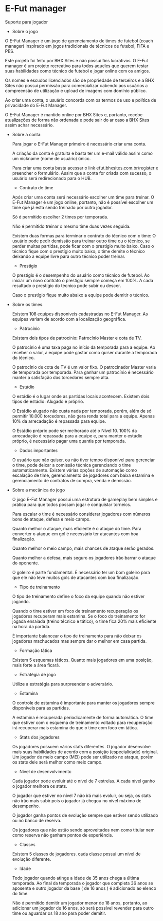 # E-Fut manager

Suporte para jogador

- Sobre o jogo

O E-Fut Manager é um jogo de gerenciamento de times de futebol (coach manager) inspirado em jogos tradicionais de técnicos de futebol, FIFA e PES.

Este projeto foi feito por BHX Sites e não possui fins lucrativos. O E-Fut manager é um projeto recreativo para todos aqueles que querem testar suas habilidades como técnico de futebol e jogar online com os amigos.

Os nomes e escudos licenciados são de propriedade de terceiros e a BHX Sites não possui permissão para comercializar cabendo aos usuários a compreensão de utilização e upload de imagens com domínio público.

Ao criar uma conta, o usuário concorda com os termos de uso e política de privacidade do E-Fut Manager.

O E-Fut Manager é mantido online por BHX Sites e, portanto, recebe atualizações de forma não ordenada e pode sair do ar caso a BHX Sites assim achar necessário.

- Sobre a conta

    Para jogar o E-Fut Manager primeiro é necessário criar uma conta.

    A criação da conta é gratuita e basta ter um e-mail válido assim como um nickname (nome de usuário) único.

    Para criar uma conta basta acessar o link [efut.bhxsites.com.br/register](http://efut.bhxsites.com.br/register) e preencher o formulário. Assim que a conta for criada com sucesso, o usuário será redirecionado para o HUB.

    - Contrato de time

    Após criar uma conta será necessário escolher um time para treinar. O E-Fut Manager é um jogo online, portanto, não é possível escolher um time que já está sendo treinado por outro jogador.

    Só é permitido escolher 2 times por temporada.

    Não é permitido treinar o mesmo time duas vezes seguida.

    Existem duas formas para terminar o contrato do técnico com o time: O usuário pode pedir demissão para treinar outro time ou o técnico, se perder muitas partidas, pode ficar com o prestígio muito baixo. Caso o técnico fique com o prestígio muito baixo, o time demite o técnico deixando a equipe livre para outro técnico poder treinar.

    - Prestígio

    O prestígio é o desempenho do usuário como técnico de futebol. Ao iniciar um novo contrato o prestígio sempre começa em 100%. A cada resultado o prestígio do técnico pode subir ou descer. 

    Caso o prestígio fique muito abaixo a equipe pode demitir o técnico.

- Sobre os times

    Existem 108 equipes disponíveis cadastradas no E-Fut Manager. As equipes variam de acordo com a localização geográfica.

    - Patrocínio

    Existem dois tipos de patrocínio: Patrocínio Master e cota de TV.

    O patrocínio é uma taxa paga no início da temporada para a equipe. Ao receber o valor, a equipe pode gastar como quiser durante a temporada do técnico.

    O patrocínio de cota de TV é um valor fixo. O patrocinador Master varia de temporada por temporada. Para ganhar um patrocínio é necessário manter a satisfação dos torcedores sempre alta.

    - Estádio

    O estádio é o lugar onde as partidas locais acontecem. Existem dois tipos de estádio: Alugado e próprio.

    O Estádio alugado não custa nada por temporada, porém, além de só permitir 10.000 torcedores, não gera renda total para a equipe. Apenas 10% da arrecadação é repassada para equipe.

    O Estádio próprio pode ser melhorado até o Nível 10. 100% da arrecadação é repassada para a equipe e, para manter o estádio próprio, é necessário pagar uma quantia por temporada.

    - Dados importantes

    O usuário que não quiser, ou não tiver tempo disponível para gerenciar o time, pode deixar a comissão técnica gerenciando o time automaticamente. Existem várias opções de automação como escalação de time, gerenciamento de jogadores com baixa estamina e gerenciamento de contratos de compra, venda e demissão.

- Sobre a mecânica do jogo

    O jogo E-Fut Manager possui uma estrutura de gameplay bem simples e prática para que todos possam jogar e conquistar torneios.

    Para escalar o time é necessário considerar jogadores com números bons de ataque, defesa e meio campo.

    Quanto melhor o ataque, mais eficiente é o ataque do time. Para converter o ataque em gol é necessário ter atacantes com boa finalização.

    Quanto melhor o meio campo, mais chances de ataque serão gerados.

    Quanto melhor a defesa, mais seguro os jogadores irão barrar o ataque do oponente.

    O goleiro é parte fundamental. É necessário ter um bom goleiro para que ele não leve muitos gols de atacantes com boa finalização.

    - Tipo de treinamento

    O tipo de treinamento define o foco da equipe quando não estiver jogando.

    Quando o time estiver em foco de treinamento recuperação os jogadores recuperam mais estamina. Se o foco do treinamento for jogada ensaiada (treino técnico e tático), o time fica 20% mais eficiente na hora da partida.

    É importante balancear o tipo de treinamento para não deixar os jogadores machucados mas sempre dar o melhor em casa partida.

    - Formação tática

    Existem 5 esquemas táticos. Quanto mais jogadores em uma posição, mais forte a área ficará.

    - Estratégia de jogo

    Utilize a estratégia para surpreender o adversário.

    - Estamina

    O controle de estamina é importante para manter os jogadores sempre disponíveis para as partidas.

    A estamina é recuperada periodicamente de forma automática. O time que estiver com o esquema de treinamento voltado para recuperação irá recuperar mais estamina do que o time com foco em tática.

    - Stats dos jogadores

    Os jogadores possuem vários stats diferentes. O jogador desenvolve mais suas habilidades de acordo com a posição (especialidade) original. Um jogador de meio campo (MEI) pode ser utilizado no ataque, porém os stats dele será melhor como meio campo.

    - Nível de desenvolvimento

    Cada jogador pode evoluir até o nível de 7 estrelas. A cada nível ganho o jogador melhora os stats.

    O jogador que estiver no nível 7 não irá mais evoluir, ou seja, os stats não irão mais subir pois o jogador já chegou no nível máximo de desempenho.

    O jogador ganha pontos de evolução sempre que estiver sendo utilizado ou no banco de reserva.

    Os jogadores que não estão sendo aproveitados nem como titular nem como reserva não ganham pontos de experiência.

    - Classes

    Existem 5 classes de jogadores. cada classe possui um nível de evolução diferente.

    - Idade

    Todo jogador quando atinge a idade de 35 anos chega a última temporada. Ao final da temporada o jogador que completa 36 anos se aposenta e outro jogador da base ( de 16 anos ) é adicionado ao elenco do time.

    Não é permitido demitir um jogador menor de 18 anos, portanto, ao adicionar um jogador de 16 anos, só será possível revender para outro time ou aguardar os 18 ano para poder demitir.